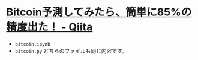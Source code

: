 # [Bitcoin予測してみたら、簡単に85%の精度出た！ - Qiita](https://qiita.com/awesomest/items/6d505798598e19d34ae9)

* `bitcoin.ipynb`
* `bitcoin.py`
どちらのファイルも同じ内容です。
